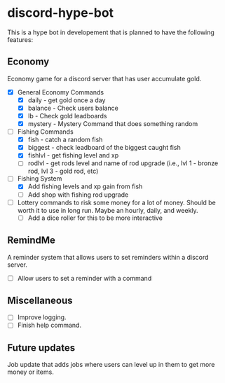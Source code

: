 # discord-hype-bot

This is a hype bot in developement that is planned to have the following features:

## Economy

Economy game for a discord server that has user accumulate gold.

- [x] General Economy Commands
    - [x] daily - get gold once a day
    - [x] balance - Check users balance
    - [x] lb - Check gold leadboards
    - [x] mystery - Mystery Command that does something random
- [ ] Fishing Commands
    - [x] fish - catch a random fish
    - [x] biggest - check leadboard of the biggest caught fish
    - [x] fishlvl - get fishing level and xp
    - [ ] rodlvl - get rods level and name of rod upgrade (i.e., lvl 1 - bronze rod, lvl 3 - gold rod, etc)
- [ ] Fishing System
    - [x] Add fishing levels and xp gain from fish
    - [ ] Add shop with fishing rod upgrade
- [ ] Lottery commands to risk some money for a lot of money. Should be worth it to use in long run. Maybe an hourly, daily, and weekly.
    - [ ] Add a dice roller for this to be more interactive

## RemindMe

A reminder system that allows users to set reminders within a discord server.

- [ ] Allow users to set a reminder with a command

## Miscellaneous

- [ ] Improve logging.
- [ ] Finish help command.

## Future updates

Job update that adds jobs where users can level up in them to get more money or items.

